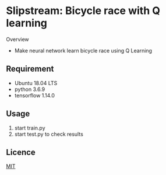 Slipstream: Bicycle race with Q learning
====

Overview

- Make neural network learn bicycle race using Q Learning

## Requirement

- Ubuntu 18.04 LTS
- python 3.6.9
- tensorflow 1.14.0

## Usage

1. start train.py
1. start test.py to check results

## Licence

[MIT](https://github.com/tcnksm/tool/blob/master/LICENCE)